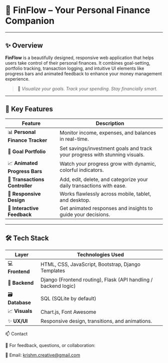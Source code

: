 # 💸 FinFlow – Your Personal Finance Companion

---

## ✨ Overview

**FinFlow** is a beautifully designed, responsive web application that helps users take control of their personal finances. It combines goal-setting, portfolio tracking, transaction logging, and intuitive UI elements like progress bars and animated feedback to enhance your money management experience.

> 🎯 *Visualize your goals. Track your spending. Stay financially smart.*

---

## 🌟 Key Features

| Feature | Description |
|--------|-------------|
| 📊 **Personal Finance Tracker** | Monitor income, expenses, and balances in real-time. |
| 🎯 **Goal Portfolio** | Set savings/investment goals and track your progress with stunning visuals. |
| 📈 **Animated Progress Bars** | Watch your progress grow with dynamic, colorful indicators. |
| 💸 **Transactions Controller** | Add, edit, delete, and categorize your daily transactions with ease. |
| 📱 **Responsive Design** | Works flawlessly across mobile, tablet, and desktop. |
| 🤖 **Interactive Feedback** | Get animated responses and insights to guide your decisions. |

---

## 🛠 Tech Stack

| Layer         | Technologies Used |
|---------------|-------------------|
| 💻 **Frontend**  | HTML, CSS, JavaScript, Bootstrap, Django Templates |
| 🧠 **Backend**   | Django (Frontend routing), Flask (API handling / backend logic) |
| 🗃 **Database**  | SQL (SQLite by default) |
| 📈 **Visuals**   | Chart.js, Font Awesome |
| ✨ **UX/UI**     | Responsive design, transitions, and animations.|

📫 Contact

💌 For feedback, questions, or collaboration:

📧 Email: krishm.creative@gmail.com
